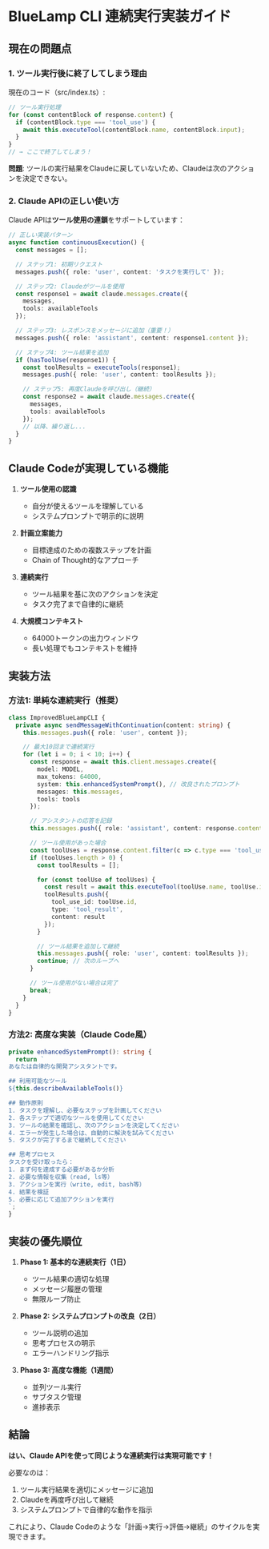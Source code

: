 # BlueLamp CLI 連続実行実装ガイド

## 現在の問題点

### 1. ツール実行後に終了してしまう理由

現在のコード（src/index.ts）:
```typescript
// ツール実行処理
for (const contentBlock of response.content) {
  if (contentBlock.type === 'tool_use') {
    await this.executeTool(contentBlock.name, contentBlock.input);
  }
}
// → ここで終了してしまう！
```

**問題**: ツールの実行結果をClaudeに戻していないため、Claudeは次のアクションを決定できない。

### 2. Claude APIの正しい使い方

Claude APIは**ツール使用の連鎖**をサポートしています：

```typescript
// 正しい実装パターン
async function continuousExecution() {
  const messages = [];

  // ステップ1: 初期リクエスト
  messages.push({ role: 'user', content: 'タスクを実行して' });

  // ステップ2: Claudeがツールを使用
  const response1 = await claude.messages.create({
    messages,
    tools: availableTools
  });

  // ステップ3: レスポンスをメッセージに追加（重要！）
  messages.push({ role: 'assistant', content: response1.content });

  // ステップ4: ツール結果を追加
  if (hasToolUse(response1)) {
    const toolResults = executeTools(response1);
    messages.push({ role: 'user', content: toolResults });

    // ステップ5: 再度Claudeを呼び出し（継続）
    const response2 = await claude.messages.create({
      messages,
      tools: availableTools
    });
    // 以降、繰り返し...
  }
}
```

## Claude Codeが実現している機能

1. **ツール使用の認識**
   - 自分が使えるツールを理解している
   - システムプロンプトで明示的に説明

2. **計画立案能力**
   - 目標達成のための複数ステップを計画
   - Chain of Thought的なアプローチ

3. **連続実行**
   - ツール結果を基に次のアクションを決定
   - タスク完了まで自律的に継続

4. **大規模コンテキスト**
   - 64000トークンの出力ウィンドウ
   - 長い処理でもコンテキストを維持

## 実装方法

### 方法1: 単純な連続実行（推奨）

```typescript
class ImprovedBlueLampCLI {
  private async sendMessageWithContinuation(content: string) {
    this.messages.push({ role: 'user', content });

    // 最大10回まで連続実行
    for (let i = 0; i < 10; i++) {
      const response = await this.client.messages.create({
        model: MODEL,
        max_tokens: 64000,
        system: this.enhancedSystemPrompt(), // 改良されたプロンプト
        messages: this.messages,
        tools: tools
      });

      // アシスタントの応答を記録
      this.messages.push({ role: 'assistant', content: response.content });

      // ツール使用があった場合
      const toolUses = response.content.filter(c => c.type === 'tool_use');
      if (toolUses.length > 0) {
        const toolResults = [];

        for (const toolUse of toolUses) {
          const result = await this.executeTool(toolUse.name, toolUse.input);
          toolResults.push({
            tool_use_id: toolUse.id,
            type: 'tool_result',
            content: result
          });
        }

        // ツール結果を追加して継続
        this.messages.push({ role: 'user', content: toolResults });
        continue; // 次のループへ
      }

      // ツール使用がない場合は完了
      break;
    }
  }
}
```

### 方法2: 高度な実装（Claude Code風）

```typescript
private enhancedSystemPrompt(): string {
  return `
あなたは自律的な開発アシスタントです。

## 利用可能なツール
${this.describeAvailableTools()}

## 動作原則
1. タスクを理解し、必要なステップを計画してください
2. 各ステップで適切なツールを使用してください
3. ツールの結果を確認し、次のアクションを決定してください
4. エラーが発生した場合は、自動的に解決を試みてください
5. タスクが完了するまで継続してください

## 思考プロセス
タスクを受け取ったら：
1. まず何を達成する必要があるか分析
2. 必要な情報を収集（read, ls等）
3. アクションを実行（write, edit, bash等）
4. 結果を検証
5. 必要に応じて追加アクションを実行
`;
}
```

## 実装の優先順位

1. **Phase 1: 基本的な連続実行（1日）**
   - ツール結果の適切な処理
   - メッセージ履歴の管理
   - 無限ループ防止

2. **Phase 2: システムプロンプトの改良（2日）**
   - ツール説明の追加
   - 思考プロセスの明示
   - エラーハンドリング指示

3. **Phase 3: 高度な機能（1週間）**
   - 並列ツール実行
   - サブタスク管理
   - 進捗表示

## 結論

**はい、Claude APIを使って同じような連続実行は実現可能です！**

必要なのは：
1. ツール実行結果を適切にメッセージに追加
2. Claudeを再度呼び出して継続
3. システムプロンプトで自律的な動作を指示

これにより、Claude Codeのような「計画→実行→評価→継続」のサイクルを実現できます。
